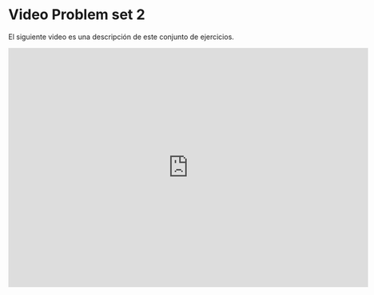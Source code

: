 # Video Problem set 2

El siguiente video es una descripción de este conjunto de ejercicios.


<iframe width="720" height="480" src="https://www.youtube.com/embed/AcrMgPaYjCU" title="YouTube video player" frameborder="0" allow="accelerometer; autoplay; clipboard-write; encrypted-media; gyroscope; picture-in-picture; web-share" allowfullscreen></iframe>